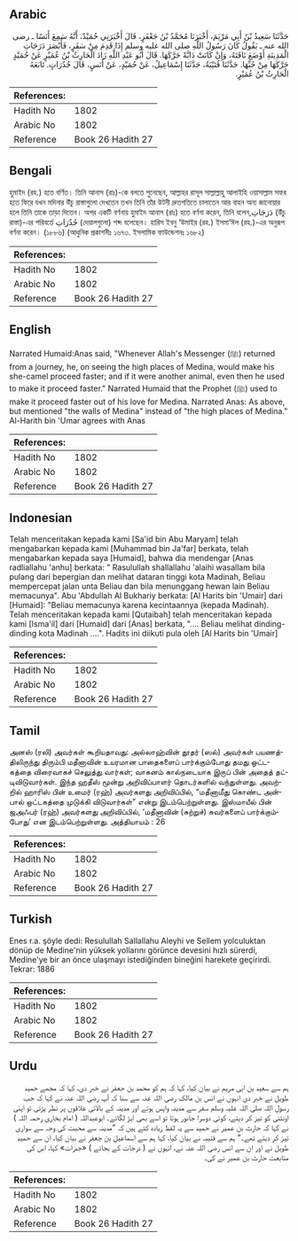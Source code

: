 ## Arabic


<div dir="rtl" lang="ar" style={{fontSize:'larger',backgroundColor:'#f8f9fa',padding:20}}>
حَدَّثَنَا سَعِيدُ بْنُ أَبِي مَرْيَمَ، أَخْبَرَنَا مُحَمَّدُ بْنُ جَعْفَرٍ، قَالَ أَخْبَرَنِي حُمَيْدٌ، أَنَّهُ سَمِعَ أَنَسًا ـ رضى الله عنه ـ يَقُولُ كَانَ رَسُولُ اللَّهِ صلى الله عليه وسلم إِذَا قَدِمَ مِنْ سَفَرٍ، فَأَبْصَرَ دَرَجَاتِ الْمَدِينَةِ أَوْضَعَ نَاقَتَهُ، وَإِنْ كَانَتْ دَابَّةً حَرَّكَهَا‏.‏ قَالَ أَبُو عَبْدِ اللَّهِ زَادَ الْحَارِثُ بْنُ عُمَيْرٍ عَنْ حُمَيْدٍ حَرَّكَهَا مِنْ حُبِّهَا‏.‏ حَدَّثَنَا قُتَيْبَةُ، حَدَّثَنَا إِسْمَاعِيلُ، عَنْ حُمَيْدٍ، عَنْ أَنَسٍ، قَالَ جُدُرَاتٍ‏.‏ تَابَعَهُ الْحَارِثُ بْنُ عُمَيْرٍ‏.‏
</div>
<div style={{backgroundColor:'#f8f9fa',padding:20, marginBottom: 10}}><table> <thead> <tr> <th>References:</th> <th></th> </tr> </thead> <tbody><tr><td>Hadith No</td><td>1802</td></tr><tr><td>Arabic No</td><td>1802</td></tr><tr><td>Reference</td><td>Book 26 Hadith 27</td></tr></tbody></table></div>

## Bengali


<div dir="ltr" lang="bn" style={{fontSize:'larger',backgroundColor:'#f8f9fa',padding:20}}>
হুমাইদ (রহ.) হতে বর্ণিত। তিনি আনাস (রাঃ)-কে বলতে শুনেছেন, আল্লাহর রাসূল সাল্লাল্লাহু আলাইহি ওয়াসাল্লাম সফর হতে ফিরে যখন মদিনার উঁচু রাস্তাগুলো দেখতেন তখন তিনি তাঁর উটনী দ্রুতগতিতে চালাতেন আর বাহন অন্য জানোয়ার হলে তিনি তাকে তাড়া দিতেন। অপর একটি বর্ণনায় হুমাইদ আনাস (রাঃ) হতে বর্ণনা করেন, তিনি বলেন,دَرَجَاتِ (উঁচু রাস্তা)-এর পরিবর্তে جُدُرَاتِ (দেয়ালগুলো) শব্দ বলেছেন। হারিস ইবনু ‘উমাইর (রহ.) ইসমা‘ঈল (রহ.)-এর অনুরূপ বর্ণনা করেন। (১৮৮৬) (আধুনিক প্রকাশনীঃ ১৬৭৩. ইসলামিক ফাউন্ডেশনঃ ১৬৮২)
</div>
<div style={{backgroundColor:'#f8f9fa',padding:20, marginBottom: 10}}><table> <thead> <tr> <th>References:</th> <th></th> </tr> </thead> <tbody><tr><td>Hadith No</td><td>1802</td></tr><tr><td>Arabic No</td><td>1802</td></tr><tr><td>Reference</td><td>Book 26 Hadith 27</td></tr></tbody></table></div>

## English


<div dir="ltr" lang="en" style={{fontSize:'larger',backgroundColor:'#f8f9fa',padding:20}}>
Narrated Humaid:Anas said, "Whenever Allah's Messenger (ﷺ) returned from a journey, he, on seeing the high places of Medina, would make his she-camel proceed faster; and if it were another animal, even then he used to make it proceed faster." Narrated Humaid that the Prophet (ﷺ) used to make it proceed faster out of his love for Medina. Narrated Anas: As above, but mentioned "the walls of Medina" instead of "the high places of Medina." Al-Harith bin 'Umar agrees with Anas
</div>
<div style={{backgroundColor:'#f8f9fa',padding:20, marginBottom: 10}}><table> <thead> <tr> <th>References:</th> <th></th> </tr> </thead> <tbody><tr><td>Hadith No</td><td>1802</td></tr><tr><td>Arabic No</td><td>1802</td></tr><tr><td>Reference</td><td>Book 26 Hadith 27</td></tr></tbody></table></div>

## Indonesian


<div dir="ltr" lang="id" style={{fontSize:'larger',backgroundColor:'#f8f9fa',padding:20}}>
Telah menceritakan kepada kami [Sa'id bin Abu Maryam] telah mengabarkan kepada kami [Muhammad bin Ja'far] berkata, telah mengabarkan kepada saya [Humaid], bahwa dia mendengar [Anas radliallahu 'anhu] berkata: " Rasulullah shallallahu 'alaihi wasallam bila pulang dari bepergian dan melihat dataran tinggi kota Madinah, Beliau mempercepat jalan unta Beliau dan bila menunggang hewan lain Beliau memacunya". Abu 'Abdullah Al Bukhariy berkata: [Al Harits bin 'Umair] dari [Humaid]: "Beliau memacunya karena kecintaannya (kepada Madinah). Telah menceritakan kepada kami [Qutaibah] telah menceritakan kepada kami [Isma'il] dari [Humaid] dari [Anas] berkata, "…. Beliau melihat dinding-dinding kota Madinah ….". Hadits ini diikuti pula oleh [Al Harits bin 'Umair]
</div>
<div style={{backgroundColor:'#f8f9fa',padding:20, marginBottom: 10}}><table> <thead> <tr> <th>References:</th> <th></th> </tr> </thead> <tbody><tr><td>Hadith No</td><td>1802</td></tr><tr><td>Arabic No</td><td>1802</td></tr><tr><td>Reference</td><td>Book 26 Hadith 27</td></tr></tbody></table></div>

## Tamil


<div dir="ltr" lang="ta" style={{fontSize:'larger',backgroundColor:'#f8f9fa',padding:20}}>
அனஸ் (ரலி) அவர்கள் கூறியதாவது: அல்லாஹ்வின் தூதர் (ஸல்) அவர்கள் பயணத்திலிருந்து திரும்பி மதீனாவின் உயரமான பாதைகளைப் பார்க்கும்போது தமது ஒட்டகத்தை விரைவாகச் செலுத்து வார்கள்; வாகனம் கால்நடையாக இருப் பின் அதைத் தட்டிவிடுவார்கள். இந்த ஹதீஸ் மூன்று அறிவிப்பாளர் தொடர்களில் வந்துள்ளது. அவற்றில் ஹாரிஸ் பின் உமைர் (ரஹ்) அவர்களது அறிவிப்பில், “மதீனாமீது கொண்ட அன்பால் ஒட்டகத்தை முடுக்கி விடுவார்கள்” என்று இடம்பெற்றுள்ளது. இஸ்மாயீல் பின் ஜஅஃபர் (ரஹ்) அவர்களது அறிவிப்பில், ‘மதீனாவின் (சுற்றுச்) சுவர்களைப் பார்க்கும்போது’ என இடம்பெற்றுள்ளது. அத்தியாயம் : 26
</div>
<div style={{backgroundColor:'#f8f9fa',padding:20, marginBottom: 10}}><table> <thead> <tr> <th>References:</th> <th></th> </tr> </thead> <tbody><tr><td>Hadith No</td><td>1802</td></tr><tr><td>Arabic No</td><td>1802</td></tr><tr><td>Reference</td><td>Book 26 Hadith 27</td></tr></tbody></table></div>

## Turkish


<div dir="ltr" lang="tr" style={{fontSize:'larger',backgroundColor:'#f8f9fa',padding:20}}>
Enes r.a. şöyle dedi: Resulullah Sallallahu Aleyhi ve Sellem yolculuktan dönüp de Medine'nin yüksek yollarını görünce devesini hızlı sürerdi, Medine'ye bir an önce ulaşmayı istediğinden bineğini harekete geçirirdi. Tekrar: 1886
</div>
<div style={{backgroundColor:'#f8f9fa',padding:20, marginBottom: 10}}><table> <thead> <tr> <th>References:</th> <th></th> </tr> </thead> <tbody><tr><td>Hadith No</td><td>1802</td></tr><tr><td>Arabic No</td><td>1802</td></tr><tr><td>Reference</td><td>Book 26 Hadith 27</td></tr></tbody></table></div>

## Urdu


<div dir="rtl" lang="ur" style={{fontSize:'larger',backgroundColor:'#f8f9fa',padding:20}}>
ہم سے سعید بن ابی مریم نے بیان کیا، کہا کہ ہم کو محمد بن جعفر نے خبر دی، کہا کہ مجھے حمید طویل نے خبر دی انہوں نے انس بن مالک رضی اللہ عنہ سے سنا کہ آپ رضی اللہ عنہ نے کہا کہ جب رسول اللہ صلی اللہ علیہ وسلم سفر سے مدینہ واپس ہوتے اور مدینہ کے بالائی علاقوں پر نظر پڑتی تو اپنی اونٹنی کو تیز کر دیتے، کوئی دوسرا جانور ہوتا تو اسے بھی ایڑ لگاتے۔ ابوعبداللہ ( امام بخاری رحمہ اللہ ) نے کہا کہ حارث بن عمیر نے حمید سے یہ لفظ زیادہ کئے ہیں کہ ”مدینہ سے محبت کی وجہ سے سواری تیز کر دیتے تھے۔“ ہم سے قتیبہ نے بیان کیا، کہا ہم سے اسماعیل بن جعفر نے بیان کیا، ان سے حمید طویل نے اور ان سے انس رضی اللہ عنہ نے، انہوں نے ( درجات کے بجائے ) «جدرات» کہا، اس کی متابعت حارث بن عمیر نے کی۔
</div>
<div style={{backgroundColor:'#f8f9fa',padding:20, marginBottom: 10}}><table> <thead> <tr> <th>References:</th> <th></th> </tr> </thead> <tbody><tr><td>Hadith No</td><td>1802</td></tr><tr><td>Arabic No</td><td>1802</td></tr><tr><td>Reference</td><td>Book 26 Hadith 27</td></tr></tbody></table></div>